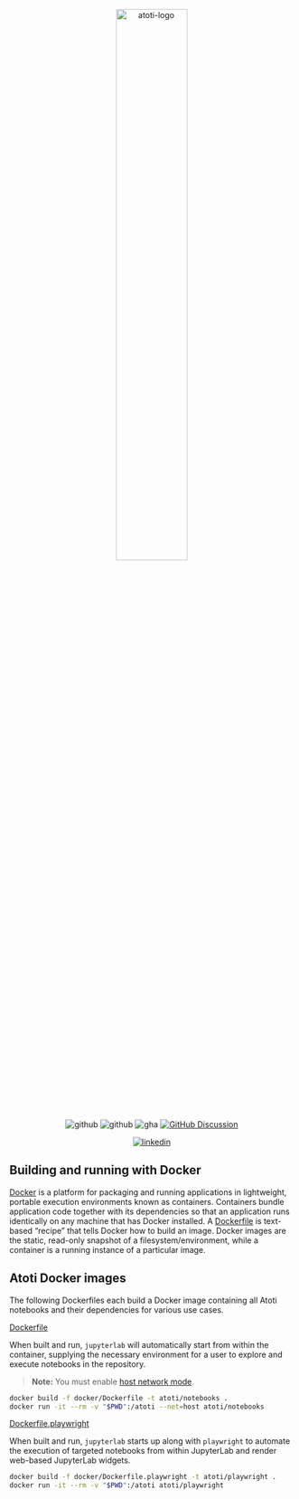 <p align="center">
  <picture>
    <source media="(prefers-color-scheme: dark)" srcset="https://data.atoti.io/notebooks/banners/Atoti_Logo_White-01.svg">
    <source media="(prefers-color-scheme: light)" srcset="https://data.atoti.io/notebooks/banners/Atoti_Logo_Purple-01.svg">
    <img alt="atoti-logo" width="50%">
  </picture>
</p>

<p align="center">
  <img src="https://img.shields.io/github/v/release/atoti/atoti?color=#4cc71f" alt="github">
  <img src="https://img.shields.io/pypi/dm/atoti" alt="github">
  <img src="https://github.com/atoti/atoti/actions/workflows/test.yaml/badge.svg" alt="gha">
  <a href="https://github.com/atoti/atoti/discussions"><img src="https://img.shields.io/github/discussions/atoti/atoti" alt="GitHub Discussion"></a>
</p>

<p align="center">
  <a href="https://www.linkedin.com/company/activeviam/"><img src="https://img.shields.io/badge/linkedin-%230077B5.svg?style=for-the-badge&logo=linkedin&logoColor=white" alt="linkedin"></a>
</p>

## Building and running with Docker

[Docker](https://www.docker.com/) is a platform for packaging and running applications in lightweight, portable execution environments known as containers. Containers bundle application code together with its dependencies so that an application runs identically on any machine that has Docker installed. A [Dockerfile](https://docs.docker.com/reference/dockerfile/) is text-based “recipe” that tells Docker how to build an image. Docker images are the static, read-only snapshot of a filesystem/environment, while a container is a running instance of a particular image.

## Atoti Docker images

The following Dockerfiles each build a Docker image containing all Atoti notebooks and their dependencies for various use cases.

[Dockerfile](Dockerfile)

When built and run, `jupyterlab` will automatically start from within the container, supplying the necessary environment for a user to explore and execute notebooks in the repository.

> **Note:** You must enable [host network mode](https://docs.docker.com/engine/network/drivers/host/#docker-desktop).

```bash
docker build -f docker/Dockerfile -t atoti/notebooks .
docker run -it --rm -v "$PWD":/atoti --net=host atoti/notebooks
```

[Dockerfile.playwright](Dockerfile.playwright)

When built and run, `jupyterlab` starts up along with `playwright` to automate the execution of targeted notebooks from within JupyterLab and render web-based JupyterLab widgets.

```bash
docker build -f docker/Dockerfile.playwright -t atoti/playwright .
docker run -it --rm -v "$PWD":/atoti atoti/playwright
```

